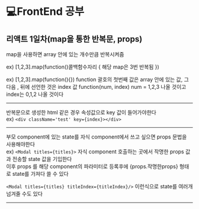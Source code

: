 # 💻FrontEnd 공부
## 리액트 1일차(map을 통한 반복문, props)

map을 사용하면 array 안에 있는 개수만큼 반복시켜줌

ex) [1,2,3].map(function()콜백함수자리 {
  해당 map은 3번 반복됨
})

ex) [1,2,3].map(function(){}) function 괄호의 첫번째 값은 array 안에 있는 값, 그 다음 , 뒤에 선언한 것은 index 값
function(num, index) num = 1,2,3 나올 것이고 index는 0,1,2 나올 것이다
***
반복문으로 생성한 html 같은 경우 속성값으로 key 값이 들어가야한다  
ex) ```<div className='test' key={index}></div>```
***
부모 component에 있는 state를 자식 component에서 쓰고 싶으면 props 문법을 사용해야한다  
ex) ```<Modal titles={titles}>``` 자식 component 호출하는 곳에서 작명한 props 값과 전송할 state 값을 기입한다  
    이후 props 를 해당 component의 파라미터로 등록후에 {props.작명한props} 형태로 state를 가져다 쓸 수 있다  

```<Modal titles={titles} titleIndex={titleIndex}/>``` 이런식으로 state를 여러개 넘겨줄 수도 있다
***
